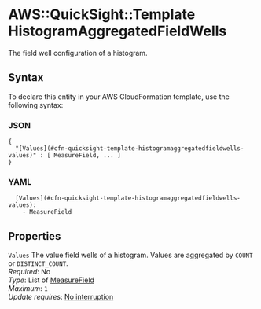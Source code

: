 # AWS::QuickSight::Template HistogramAggregatedFieldWells<a name="aws-properties-quicksight-template-histogramaggregatedfieldwells"></a>

The field well configuration of a histogram\.

## Syntax<a name="aws-properties-quicksight-template-histogramaggregatedfieldwells-syntax"></a>

To declare this entity in your AWS CloudFormation template, use the following syntax:

### JSON<a name="aws-properties-quicksight-template-histogramaggregatedfieldwells-syntax.json"></a>

```
{
  "[Values](#cfn-quicksight-template-histogramaggregatedfieldwells-values)" : [ MeasureField, ... ]
}
```

### YAML<a name="aws-properties-quicksight-template-histogramaggregatedfieldwells-syntax.yaml"></a>

```
  [Values](#cfn-quicksight-template-histogramaggregatedfieldwells-values):
    - MeasureField
```

## Properties<a name="aws-properties-quicksight-template-histogramaggregatedfieldwells-properties"></a>

`Values` <a name="cfn-quicksight-template-histogramaggregatedfieldwells-values"></a>
The value field wells of a histogram\. Values are aggregated by `COUNT` or `DISTINCT_COUNT`\.  
_Required_: No  
_Type_: List of [MeasureField](aws-properties-quicksight-template-measurefield.md)  
_Maximum_: `1`  
_Update requires_: [No interruption](https://docs.aws.amazon.com/AWSCloudFormation/latest/UserGuide/using-cfn-updating-stacks-update-behaviors.html#update-no-interrupt)
